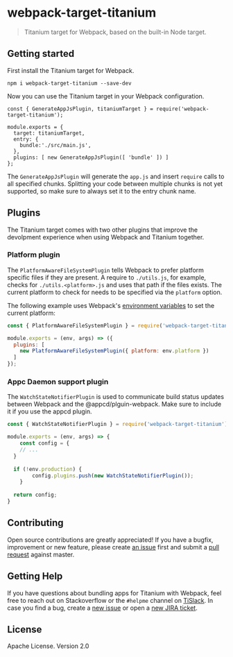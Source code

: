 # webpack-target-titanium

> Titanium target for Webpack, based on the built-in Node target.

## Getting started

First install the Titanium target for Webpack.

```
npm i webpack-target-titanium --save-dev
```

Now you can use the Titanium target in your Webpack configuration.

```
const { GenerateAppJsPlugin, titaniumTarget } = require('webpack-target-titanium');

module.exports = {
  target: titaniumTarget,
  entry: {
    bundle:'./src/main.js',
  },
  plugins: [ new GenerateAppJsPlugin([ 'bundle' ]) ]
};
```

The `GenerateAppJsPlugin` will generate the `app.js` and insert `require` calls to all specified chunks. Splitting your code between multiple chunks is not yet supported, so make sure to always set it to the entry chunk name.

## Plugins

The Titanium target comes with two other plugins that improve the devolpment experience when using Webpack and Titanium together.

### Platform plugin

The `PlatformAwareFileSystemPlugin` tells Webpack to prefer platform specific files if they are present. A require to `./utils.js`, for example, checks for `./utils.<platform>.js` and uses that path if the files exists. The current platform to check for needs to be specified via the `platform` option.

The following example uses Webpack's [environment variables](https://webpack.js.org/guides/environment-variables/) to set the current platform:

```js
const { PlatformAwareFileSystemPlugin } = require('webpack-target-titanium');

module.exports = (env, args) => ({
  plugins: [
    new PlatformAwareFileSystemPlugin({ platform: env.platform })
  ]
});
```

### Appc Daemon support plugin

The `WatchStateNotifierPlugin` is used to communicate build status updates between Webpack and the @appcd/plguin-webpack. Make sure to include it if you use the appcd plugin.

```js
const { WatchStateNotifierPlugin } = require('webpack-target-titanium');

module.exports = (env, args) => {
	const config = {
    // ...
  }
  
  if (!env.production) {
		config.plugins.push(new WatchStateNotifierPlugin());
	}
  
  return config;
}
```

## Contributing

Open source contributions are greatly appreciated! If you have a bugfix, improvement or new feature, please create
[an issue](https://github.com/appcelerator/titanium-webpack-devkit/issues/new) first and submit a [pull request](https://github.com/appcelerator/titanium-webpack-devkit/pulls/new) against master.

## Getting Help

If you have questions about bundling apps for Titanium with Webpack, feel free to reach out on Stackoverflow or the
`#helpme` channel on [TiSlack](http://tislack.org). In case you find a bug, create a [new issue](/issues/new)
or open a [new JIRA ticket](https://jira.appcelerator.org).

## License

Apache License. Version 2.0
